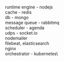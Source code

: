 runtime engine - nodejs\
cache - redis\
db - mongo\
message queue - rabbitmq\
scheduler - agenda\
udps - socket.io\
nodemailer\
filebeat, elasticsearch\
nginx\
orchestrator - kubernetes\
